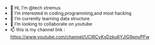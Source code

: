 - 👋 Hi, I’m @tech xtremus
- 👀 I’m interested in coding,programming,and most hacking
- 🌱 I’m currently learning data structure
- 💞️ I’m looking to collaborate on youtube
- 📫 this is my channel link : https://www.youtube.com/channel/UClRCvKxDzku6YJIG9pnvPFw

<!---
tech xtremus/tech xtremus is a ✨ special ✨ repository because its `README.md` (this file) appears on your GitHub profile.
You can click the Preview link to take a look at your changes.
---
